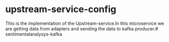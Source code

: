# upstream-service-config
This is the implementation of the Upstream-service.In this microservice we are getting data from adapters and sending the data to kafka producer.# sentimentalanalysys-kafka
